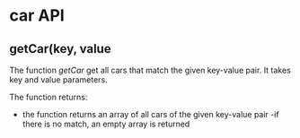 # car API

## **getCar(key, value**

The function *getCar* get all cars that match the given key-value pair. It takes key and value parameters.

The function returns:
- the function returns an array of all cars of the given key-value pair
-if there is no match, an empty array is returned
